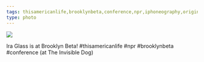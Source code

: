```yaml
---
tags: thisamericanlife,brooklynbeta,conference,npr,iphoneography,original content
type: photo
---
```

<img src="http://25.media.tumblr.com/0af4b381cb7d8a94d91f4f69caca9acb/tumblr_muf9rb1y1p1rdkc0do1_1280.jpg" />

Ira Glass is at Brooklyn Beta! #thisamericanlife #npr #brooklynbeta #conference  (at The Invisible Dog)

